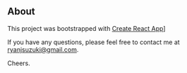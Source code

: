 ## About
This project was bootstrapped with [Create React App](https://github.com/facebookincubator/create-react-app)]

If you have any questions, please feel free to contact me at ryanjsuzuki@gmail.com.

Cheers.